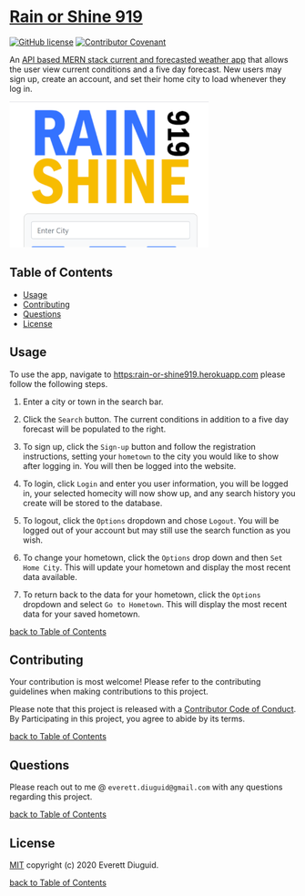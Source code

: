 # [Rain or Shine 919](https:rain-or-shine919.herokuapp.com)

[![GitHub license](https://img.shields.io/github/license/diuguide/symptom_tracker)](LICENSE)
[![Contributor Covenant](https://img.shields.io/badge/Contributor%20Covenant-v2.0%20adopted-ff69b4.svg)](code_of_conduct.md)

An [API based MERN stack current and forecasted weather app](https:rain-or-shine919.herokuapp.com) that allows the user view current conditions and a five day forecast.  New users may sign up, create an account, and set their home city to load whenever they log in.

<a href="https:rain-or-shine919.herokuapp.com">
<img src="./images/screenshot_weathermap.png" alt="weather_map" width="350">
</a>

## Table of Contents

- [Usage](#usage)
- [Contributing](#contributing)
- [Questions](#questions)
- [License](#license)

## Usage

To use the app, navigate to <https:rain-or-shine919.herokuapp.com> please follow the following steps.

1. Enter a city or town in the search bar.

1. Click the ```Search``` button.  The current conditions in addition to a five day forecast will be populated to the right.

1. To sign up, click the ```Sign-up``` button and follow the registration instructions, setting your ```hometown``` to the city you would like to show after logging in.  You will then be logged into the website.

1. To login, click ```Login``` and enter you user information, you will be logged in, your selected homecity will now show up, and any search history you create will be stored to the database.  

1. To logout, click the ```Options``` dropdown and chose ```Logout```.  You will be logged out of your account but may still use the search function as you wish.

1. To change your hometown, click the ```Options``` drop down and then ```Set Home City```.  This will update your hometown and display the most recent data available.

1. To return back to the data for your hometown, click the ```Options``` dropdown and select ```Go to Hometown```.  This will display the most recent data for your saved hometown.


[back to Table of Contents](#table-of-contents)

## Contributing

Your contribution is most welcome! Please refer to the contributing guidelines when making contributions to this project.

Please note that this project is released with a [Contributor Code of Conduct](code_of_conduct.md). By Participating in this project, you agree to abide by its terms.

[back to Table of Contents](#table-of-contents)


## Questions

Please reach out to me @ ```everett.diuguid@gmail.com``` with any questions regarding this project.

[back to Table of Contents](#table-of-contents)


## License

[MIT](LICENSE) copyright (c) 2020 Everett Diuguid.

[back to Table of Contents](#table-of-contents)